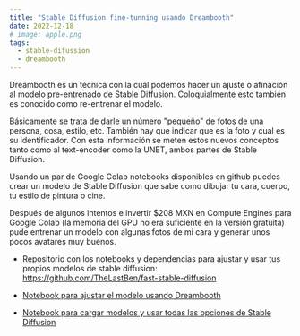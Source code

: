 ```yaml
---
title: "Stable Diffusion fine-tunning usando Dreambooth"
date: 2022-12-18
# image: apple.png
tags:
  - stable-difussion
  - dreambooth
---
```


Dreambooth es un técnica con la cuál podemos hacer un ajuste o afinación al modelo pre-entrenado de Stable Diffusion. Coloquialmente esto también es conocido como re-entrenar el modelo.

Básicamente se trata de darle un número "pequeño" de fotos de una persona, cosa, estilo, etc. También hay que indicar que es la foto y cual es su identificador. Con esta información se meten estos nuevos conceptos tanto como al text-encoder como la UNET, ambos partes de Stable Diffusion.

Usando un par de Google Colab notebooks disponibles en github puedes crear un modelo de Stable Diffusion que sabe como dibujar tu cara, cuerpo, tu estilo de pintura o cine.

Después de algunos intentos e invertir $208 MXN en Compute Engines para Google Colab (la memoria del GPU no era suficiente en la versión gratuita) pude entrenar un modelo con algunas fotos de mi cara y generar unos pocos avatares muy buenos.

* Repositorio con los notebooks y dependencias para ajustar y usar tus propios modelos de stable diffusion: https://github.com/TheLastBen/fast-stable-diffusion

* [Notebook para ajustar el modelo usando Dreambooth](https://colab.research.google.com/github/TheLastBen/fast-stable-diffusion/blob/main/fast-DreamBooth.ipynb)

* [Notebook para cargar modelos y usar todas las opciones de Stable Diffusion](https://colab.research.google.com/github/TheLastBen/fast-stable-diffusion/blob/main/fast_stable_diffusion_AUTOMATIC1111.ipynb)

